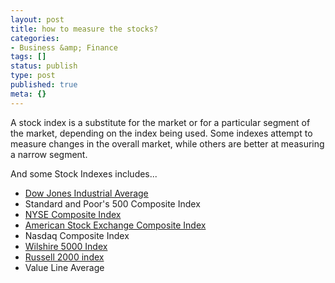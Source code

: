 ```yaml
---
layout: post
title: how to measure the stocks?
categories:
- Business &amp; Finance
tags: []
status: publish
type: post
published: true
meta: {}
---
```

A stock index is a substitute for the market or for a particular segment of the market, depending on the index being used. Some indexes attempt to measure changes in the overall market, while others are better at measuring a narrow segment.

And some Stock Indexes includes...
<ul>
	<li><a href="http://www.dowjones.com/">Dow Jones Industrial Average</a></li>
	<li>Standard and Poor's 500 Composite Index</li>
	<li><a href="http://www.nyse.com/marketinfo/indexes/nya.shtml">NYSE Composite Index</a></li>
	<li><a href="http://www.amex.com/">American Stock Exchange Composite Index</a></li>
	<li>Nasdaq Composite Index</li>
	<li><a href="http://www.streetauthority.com/terms/index/wilshire5000.asp">Wilshire 5000 Index</a></li>
	<li><a href="http://www.russell.com/indexes/characteristics_fact_sheets/US/Russell_2000_Index.asp">Russell 2000 index</a></li>
	<li>Value Line Average</li>
</ul>
